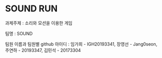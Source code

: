 # SOUND RUN
과제주제 : 소리와 모션을 이용한 게임

팀명 : SOUND 

팀원 이름과 팀원별 github 아이디 : 임가희 - IGH20193341, 장영선 - Jang0seon, 주연하 - 20193347, 김민석 - 20173304 
